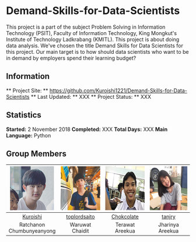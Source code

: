 # Demand-Skills-for-Data-Scientists
This project is a part of the subject Problem Solving in Information Technology (PSIT), Faculty of Information Technology, King Mongkut's Institute of Technology Ladkrabang (KMITL).
This project is about doing data analysis. We've chosen the title Demand Skills for Data Scientists for this project. Our main target is to how should data scientists who want to be in demand by employers spend their learning budget?

## Information

** Project Site: ** https://github.com/Kuroishi1221/Demand-Skills-for-Data-Scientists 
** Last Updated: ** XXX
** Project Status: ** XXX

## Statistics

**Started:** 2 November 2018
**Completed:** XXX
**Total Days:** XXX
**Main Language:** Python

## Group Members

|<img src="img/member/1.png" width="120px" height="120px">|<img src="img/member/4.jpg" width="120px" height="120px">|<img src="img/member/3.png" width="120px" height="120px">|<img src="img/member/2.png" width="120px" height="120px">|
|:---:|:---:|:---:|:---:|
|[Kuroishi](https://github.com/Kuroishi1221)|[toplordsaito](https://github.com/toplordsaito)|[Chokcolate](https://github.com/Chokcolate)|[tanjry](https://github.com/tanjry)|
|Ratchanon<br>Chumbunyeanyong|Waruwat<br>Chaidit|Terawat<br>Areekua|Jharinya<br>Areekua|
